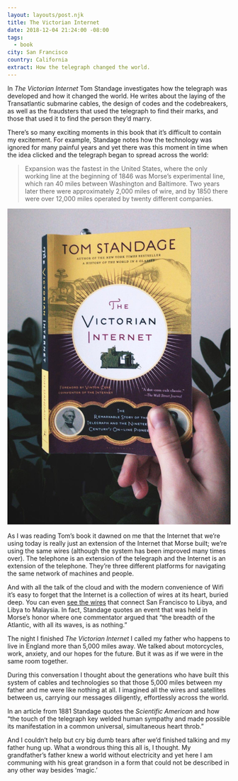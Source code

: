 ```yaml
---
layout: layouts/post.njk
title: The Victorian Internet
date: 2018-12-04 21:24:00 -08:00
tags:
  - book
city: San Francisco
country: California
extract: How the telegraph changed the world.
---
```


In _The Victorian Internet_ Tom Standage investigates how the telegraph was developed and how it changed the world. He writes about the laying of the Transatlantic submarine cables, the design of codes and the codebreakers, as well as the fraudsters that used the telegraph to find their marks, and those that used it to find the person they’d marry.

There’s so many exciting moments in this book that it’s difficult to contain my excitement. For example, Standage notes how the technology was ignored for many painful years and yet there was this moment in time when the idea clicked and the telegraph began to spread across the world:

> Expansion was the fastest in the United States, where the only working line at the beginning of 1846 was Morse’s experimental line, which ran 40 miles between Washington and Baltimore. Two years later there were approximately 2,000 miles of wire, and by 1850 there were over 12,000 miles operated by twenty different companies.

![IMG_5956.jpg](/images/IMG_5956.jpg)

As I was reading Tom’s book it dawned on me that the Internet that we’re using today is really just an extension of the Internet that Morse built; we’re using the same wires (although the system has been improved many times over). The telephone is an extension of the telegraph and the Internet is an extension of the telephone. They’re three different platforms for navigating the same network of machines and people.

And with all the talk of the cloud and with the modern convenience of Wifi it’s easy to forget that the Internet is a collection of wires at its heart, buried deep. You can even [see the wires](https://www.submarinecablemap.com/) that connect San Francisco to Libya, and Libya to Malaysia. In fact, Standage quotes an event that was held in Morse’s honor where one commentator argued that “the breadth of the Atlantic, with all its waves, is as nothing.”

The night I finished _The Victorian Internet_ I called my father who happens to live in England more than 5,000 miles away. We talked about motorcycles, work, anxiety, and our hopes for the future. But it was as if we were in the same room together.

During this conversation I thought about the generations who have built this system of cables and technologies so that those 5,000 miles between my father and me were like nothing at all. I imagined all the wires and satellites between us, carrying our messages diligently, effortlessly across the world.

In an article from 1881 Standage quotes the _Scientific American_ and how “the touch of the telegraph key welded human sympathy and made possible its manifestation in a common universal, simultaneous heart throb.”

And I couldn’t help but cry big dumb tears after we’d finished talking and my father hung up. What a wondrous thing this all is, I thought. My grandfather’s father knew a world without electricity and yet here I am communing with his great grandson in a form that could not be described in any other way besides ‘magic.’
